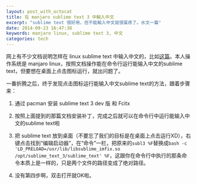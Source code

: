 ```yaml
---
layout: post_with_octocat
title: 在 manjaro sublime text 3 中輸入中文
excerpt: "sublime text 很好用，但不能輸入中文就很蛋疼了。水文一篇"
date: 2014-09-23 16:47:38
keywords: manjaro linux, sublime text 3, 中文
categories: tech
---
```


网上有不少文档说明怎样在 linux sublime text 中输入中文的，比如[这篇](http://c4fun.cn/blog/2013/11/30/linux-sublimetext-chinese/)。本人操作系统是 manjaro linux，按照文档操作能在命令行运行能输入中文的sublime text，但要想在桌面上点击图标运行，就出问题了。

一番折腾之后，终于发现点击图标运行能输入中文sublime text的方法，跟着步骤来：

1. 通过 pacman 安装 sublime text 3 dev 版 和 Fcitx

2. 按照上面提到的那篇文档安装补丁，完成之后就可以在命令行中运行能输入中文的sublime text啦

3. 把 sublime text 放到桌面（不要忘了我们的目标是在桌面上点击运行XD），右键点击找到“编辑启动器”，在“命令”一栏，把原来的`subl3 %F`替换成`bash -c 'LD_PRELOAD=/usr/lib/libsublime_imfix.so /opt/sublime_text_3/sublime_text' %F`，这跟你在命令行中执行的那条命令本质上是一样的，只是两个文件的路径变成了绝对路径。

4. 没有第四步啊，双击打开就OK啦。